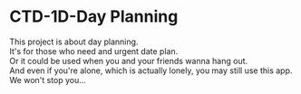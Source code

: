 # CTD-1D-Day Planning
This project is about day planning.\
It's for those who need and urgent date plan.\
Or it could be used when you and your friends wanna hang out.\
And even if you're alone, which is actually lonely, you may still use this app.\
We won't stop you...

